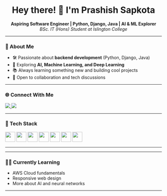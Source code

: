 <h1 align="center">Hey there! 👋 I'm Prashish Sapkota</h1>

<p align="center">
  <b>Aspiring Software Engineer | Python, Django, Java | AI & ML Explorer</b><br>
  <i>BSc. IT (Hons) Student at Islington College</i>
</p>

---

### 🚀 About Me

- 🛠️ Passionate about **backend development** (Python, Django, Java)
- 🤖 Exploring **AI, Machine Learning, and Deep Learning**
- 📚 Always learning something new and building cool projects
- 💬 Open to collaboration and tech discussions

---

### 🌐 Connect With Me

<p>
  <a href="https://www.linkedin.com/in/prashish-sapkota-583ab12b8" target="_blank">
    <img src="https://img.shields.io/badge/LinkedIn-0A66C2?style=flat&logo=linkedin&logoColor=white"/>
  </a>
  <a href="mailto:your.email@gmail.com">
    <img src="https://img.shields.io/badge/Email-D14836?style=flat&logo=gmail&logoColor=white"/>
  </a>
</p>

---

### 🧰 Tech Stack

<p>
  <img src="https://cdn.jsdelivr.net/gh/devicons/devicon/icons/python/python-original.svg" height="32" />
  <img src="https://cdn.jsdelivr.net/gh/devicons/devicon/icons/django/django-plain.svg" height="32" />
  <img src="https://cdn.jsdelivr.net/gh/devicons/devicon/icons/java/java-original.svg" height="32" />
  <img src="https://cdn.jsdelivr.net/gh/devicons/devicon/icons/mysql/mysql-original.svg" height="32" />
  <img src="https://cdn.jsdelivr.net/gh/devicons/devicon/icons/html5/html5-original.svg" height="32" />
  <img src="https://cdn.jsdelivr.net/gh/devicons/devicon/icons/css3/css3-original.svg" height="32" />
  <img src="https://cdn.jsdelivr.net/gh/devicons/devicon/icons/javascript/javascript-original.svg" height="32" />
</p>

---





---

### 🧑‍💻 Currently Learning

- AWS Cloud fundamentals
- Responsive web design
- More about AI and neural networks

---
